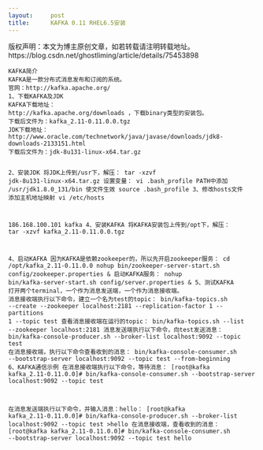 ```yaml
---
layout:     post
title:      KAFKA 0.11 RHEL6.5安装
---
```

<div id="article_content" class="article_content clearfix csdn-tracking-statistics" data-pid="blog" data-mod="popu_307" data-dsm="post">
								<div class="article-copyright">
					版权声明：本文为博主原创文章，如若转载请注明转载地址。					https://blog.csdn.net/ghostliming/article/details/75453898				</div>
								            <link rel="stylesheet" href="https://csdnimg.cn/release/phoenix/template/css/ck_htmledit_views-f76675cdea.css">
						<div class="htmledit_views" id="content_views">
                <pre><code class="language-html">KAFKA简介
KAFKA是一款分布式消息发布和订阅的系统。
官网：http://kafka.apache.org/
1、下载KAFKA及JDK
KAFKA下载地址：
http://kafka.apache.org/downloads ，下载binary类型的安装包。
下载后文件为：kafka_2.11-0.11.0.0.tgz
JDK下载地址：http://www.oracle.com/technetwork/java/javase/downloads/jdk8-downloads-2133151.html
下载后文件为：jdk-8u131-linux-x64.tar.gz

2、安装JDK
将JDK上传到/usr下，解压：
tar -xzvf jdk-8u131-linux-x64.tar.gz
设置变量：
vi .bash_profile
PATH中添加
/usr/jdk1.8.0_131/bin
使文件生效
source .bash_profile
3、修改hosts文件
添加主机地址映射
vi /etc/hosts

186.168.100.101 kafka
4、安装KAFKA
将KAFKA安装包上传到/opt下，解压：
tar -xzvf kafka_2.11-0.11.0.0.tgz

4、启动KAFKA
因为KAFKA是依赖zookeeper的，所以先开启zookeeper服务：
cd /opt/kafka_2.11-0.11.0.0
nohup bin/zookeeper-server-start.sh config/zookeeper.properties &amp;
启动KAFKA服务：
nohup bin/kafka-server-start.sh config/server.properties &amp;
5、测试KAFKA
打开两个terminal，一个作为消息发送端，一个作为消息接收端。
消息接收端执行以下命令，建立一个名为test的topic：
bin/kafka-topics.sh --create --zookeeper localhost:2181 --replication-factor 1 --partitions 1 --topic test
查看消息接收端在运行的topic：
bin/kafka-topics.sh --list --zookeeper localhost:2181
消息发送端执行以下命令，向test发送消息：
bin/kafka-console-producer.sh --broker-list localhost:9092 --topic test
在消息接收端，执行以下命令查看收到的消息：
bin/kafka-console-consumer.sh --bootstrap-server localhost:9092 --topic test --from-beginning
6、KAFKA通信示例
在消息接收端执行以下命令，等待消息：
[root@kafka kafka_2.11-0.11.0.0]# bin/kafka-console-consumer.sh --bootstrap-server localhost:9092 --topic test

在消息发送端执行以下命令，并输入消息：hello：
[root@kafka kafka_2.11-0.11.0.0]# bin/kafka-console-producer.sh --broker-list localhost:9092 --topic test
&gt;hello
在消息接收端，查看收到的消息：
[root@kafka kafka_2.11-0.11.0.0]# bin/kafka-console-consumer.sh --bootstrap-server localhost:9092 --topic test
hello
</code></pre><br>            </div>
                </div>